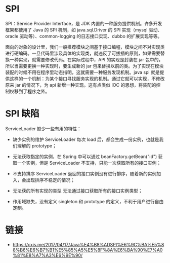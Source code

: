 # SPI

SPI：Service Provider Interface，是 JDK 内置的一种服务提供机制。许多开发框架都使用了 Java 的 SPI 机制，如 java.sql.Driver 的 SPI 实现（mysql 驱动、oracle 驱动等）、common-logging 的日志接口实现、dubbo 的扩展实现等等。

面向的对象的设计里，我们一般推荐模块之间基于接口编程，模块之间不对实现类进行硬编码。一旦代码里涉及具体的实现类，就违反了可拔插的原则，如果需要替换一种实现，就需要修改代码。在实际过程中，API 的实现是封装在 jar 包中的，所以当需要更换一种实现时，要生成新的 jar 包来替换以前的类。为了实现在模块装配的时候不用在程序里动态指明，这就需要一种服务发现机制。java spi 就是提供这样的一个机制：为某个接口寻找服务实现的机制。通过它就可以实现，不修改原来 jar 的情况下，为 api 新增一种实现。这有点类似 IOC 的思想，将装配的控制权移到了程序之外。

# SPI 缺陷

ServiceLoader 缺少一些有用的特性：

- 缺少实例的维护 ServiceLoader 每次 load 后，都会生成一份实例，也就是我们理解的 prototype；

- 无法获取指定的实例，在 Spring 中可以通过 beanFactory.getBean("id") 获取一个实例，但是 ServiceLoader 不支持，只能一次获取所有的接口实例；

- 不支持排序 ServiceLoader 返回的接口实例没有进行排序，随着新的实例加入，会出现排序不稳定的情况；

- 无法获的所有实现的类型 无法通过接口获取所有的接口实例类型；

- 作用域缺失，没有定义 singleton 和 prototype 的定义，不利于用户进行自由定制。

# 链接

- https://cxis.me/2017/04/17/Java%E4%B8%ADSPI%E6%9C%BA%E5%88%B6%E6%B7%B1%E5%85%A5%E5%8F%8A%E6%BA%90%E7%A0%81%E8%A7%A3%E6%9E%90/
